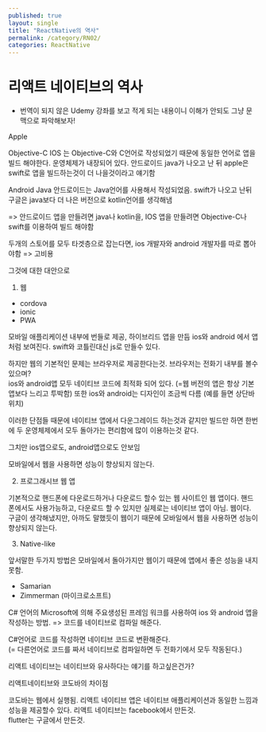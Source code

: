 ```yaml
---
published: true
layout: single
title: "ReactNative의 역사"
permalink: /category/RN02/
categories: ReactNative
---
```


# 리액트 네이티브의 역사

- 번역이 되지 않은 Udemy 강좌를 보고 적게 되는 내용이니 이해가 안되도 그냥 문맥으로 파악해보자!

Apple

Objective-C
IOS 는 Objective-C와 C언어로 작성되었기 때문에 동일한 언어로 앱을 빌드 해야한다.
운영체제가 내장되어 있다.
안드로이드 java가 나오고 난 뒤
apple은 swift로 앱을 빌드하는것이 더 나을것이라고 얘기함

Android
Java
안드로이드는 Java언어를 사용해서 작성되었음.
swift가 나오고 난뒤 구글은 java보다 더 나은 버전으로 kotlin언어를 생각해냄

=>
안드로이드 앱을 만들려면 java나 kotlin을, IOS 앱을 만들려면 Objective-C나 swift를 이용하여 빌드 해야함

두개의 스토어를 모두 타겟층으로 잡는다면, ios 개발자와 android 개발자를 따로 뽑아야함 => 고비용

그것에 대한 대안으로

1. 웹

- cordova
- ionic
- PWA

모바일 애플리케이션 내부에 번들로 제공,
하이브리드 앱을 만듬
ios와 android 에서 앱처럼 보여진다.
swift와 코틀린대신 js로 만들수 있다.

하지만 웹의 기본적인 문제는 브라우저로 제공한다는것.
브라우저는 전화기 내부를 볼수 있으며?  
ios와 android앱 모두 네이티브 코드에 최적화 되어 있다.
(=웹 버전의 앱은 항상 기본앱보다 느리고 투박함)
또한 ios와 android는 디자인이 조금씩 다름
(예를 들면 상단바 위치)

이러한 단점들 때문에 네이티브 앱에서 다운그레이드 하는것과 같지만 빌드만 하면 한번에 두 운영체제에서 모두 돌아가는 편리함에 많이 이용하는것 같다.

그치만 ios앱으로도, android앱으로도 안보임

모바일에서 웹을 사용하면 성능이 향상되지 않는다.

2. 프로그래시브 웹 앱

기본적으로 핸드폰에 다운로드하거나 다운로드 할수 있는 웹 사이트인 웹 앱이다. 핸드폰에서도 사용가능하고, 다운로드 할 수 있지만 실제로는 네이티브 앱이 아님. 웹이다.  
구글이 생각해냈지만, 아까도 말했듯이 웹이기 때문에 모바일에서 웹을 사용하면 성능이 향상되지 않는다.

3. Native-like

앞서말한 두가지 방법은 모바일에서 돌아가지만 웹이기 때문에 앱에서 좋은 성능을 내지 못함.

- Samarian
- Zimmerman (마이크로소프트)

C# 언어의 Microsoft에 의해 주요생성된 프레임 워크를 사용하여 ios 와 android 앱을 작성하는 방법.
=> 코드를 네이티브로 컴파일 해준다.

C#언어로 코드를 작성하면 네이티브 코드로 변환해준다.  
(= 다른언어로 코드를 짜서 네이티브로 컴파일하면 두 전화기에서 모두 작동된다.)

리액트 네이티브는 네이티브와 유사하다는 얘기를 하고싶은건가?

리액트네이티브와 코도바의 차이점

코도바는 웹에서 실행됨.
리액트 네이티브 앱은 네이티브 애플리케이션과 동일한 느낌과 성능을 제공할수 있다.
리액트 네이티브는 facebook에서 만든것.  
 flutter는 구글에서 만든것.
